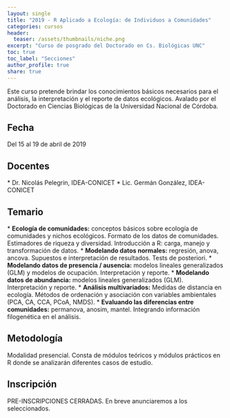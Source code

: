 ```yaml
---
layout: single
title: "2019 - R Aplicado a Ecología: de Individuos a Comunidades"
categories: cursos
header:
  teaser: /assets/thumbnails/niche.png
excerpt: "Curso de posgrado del Doctorado en Cs. Biológicas UNC"  
toc: true
toc_label: "Secciones"
author_profile: true
share: true
---
```


Este curso pretende brindar los conocimientos básicos necesarios para el análisis, la interpretación y el reporte de datos ecológicos. Avalado por el Doctorado en Ciencias Biológicas de la Universidad Nacional de Córdoba.

<!--more-->

<h2>Fecha</h2>
Del 15 al 19 de abril de 2019

<h2>Docentes</h2>
* Dr. Nicolás Pelegrin, IDEA-CONICET
* Lic. Germán González, IDEA-CONICET

<h2>Temario</h2>
* <strong>Ecología de comunidades:</strong> conceptos básicos sobre ecología de comunidades y nichos ecológicos. Formato de los datos de comunidades. Estimadores de riqueza y diversidad. Introducción a R: carga, manejo y transformación de datos. 
* <strong>Modelando datos normales:</strong> regresión, anova, ancova. Supuestos e interpretación de resultados. Tests de posteriori. 
* <strong>Modelando datos de presencia / ausencia:</strong> modelos lineales generalizados (GLM) y modelos de ocupación. Interpretación y reporte.
* <strong>Modelando datos de abundancia:</strong> modelos lineales generalizados (GLM). Interpretación y reporte.
* <strong>Análisis multivariados:</strong> Medidas de distancia en ecología. Métodos de ordenación y asociación con variables ambientales (PCA, CA, CCA, PCoA, NMDS). 
* <strong>Evaluando las diferencias entre comunidades:</strong> permanova, anosim, mantel. Integrando información filogenética en el análisis. 

<h2>Metodología</h2>
Modalidad presencial. Consta de módulos teóricos y módulos prácticos en R donde se analizarán diferentes casos de estudio.

<h2>Inscripción</h2>
PRE-INSCRIPCIONES CERRADAS. En breve anunciaremos a los seleccionados.




